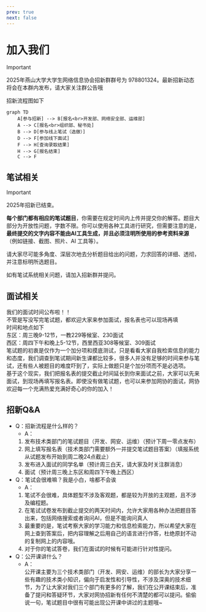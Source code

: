 ```yaml
---
prev: true
next: false
---
```


# 加入我们

> [!IMPORTANT]
> 2025年燕山大学大学生网络信息协会招新群群号为 978801324。最新招新动态将会在本群内发布，请大家关注群公告哦

招新流程图如下

```mermaid
graph TD
    A[参与招新] --> B[报名<br>开发部、网络安全部、运维部]
    A --> C[报名<br>组织部、秘书处]
    B --> D[参与线上笔试（选做）]
    D --> F[参加线下面试]
    F --> H[查询录取结果]
    H --> G[报名结束]
    C --> F
```

## 笔试相关

> [!IMPORTANT]
> 2025年招新已结束。

**每个部门都有相应的笔试题目**，你需要在规定时间内上传并提交你的解答。题目大部分为开放性问题，字数不限。你可以使用各种工具进行研究，但需要注意的是，**最终提交的文字内容不能由AI工具生成，并且必须注明所使用的参考资料来源**（例如链接、截图、照片、AI 工具等）。

请大家尽可能多角度、深层次地去分析题目给出的问题，力求回答的详细、透彻，并注意标明所选题目。

如有笔试系统相关问题，请加入招新群并提问。

## 面试相关

我们的面试时间公布啦！！  
不管是写没写完笔试题，都欢迎大家来参加面试，报名表也可以现场再填  
时间和地点如下  
东区：周三晚9-12节，一教229等候室、230面试  
西区：周四下午和晚上5-12节，西里西亚308等候室、309面试  
笔试题的初衷是仅作为一个加分项和摸底测试，只是看看大家自我检索信息的能力和态度，我们调查到笔试期间新生课都比较多，很多人并没有足够的时间来参与笔试，还有些人被题目的难度吓到了，实际上做题只是个加分项而不是必选项。  
基于这个现实，我们把报名表的提交截止时间延长到你来面试之前，大家可以先来面试，到现场再填写报名表。即使没有做笔试题，也可以来参加网协的面试，网协欢迎每一个充满热爱充满好奇心的你的加入！  

## 招新Q&A

- Q：招新流程是什么样的？
  - A：
  1. 发布技术类部门的笔试题目（开发、网安、运维）（预计下周一零点发布）  
  2. 网上填写报名表（技术类部门需要额外一并提交笔试题目答案）（填报系统从试题发布开始到周二晚24点截止）  
  3. 发布进入面试的同学名单（预计周三白天，请大家及时关注群消息）  
  4. 面试（预计周三晚上东区和周四下午晚上西区）  
- Q：笔试会很难嘛？我是小白，啥都不会诶
  - A：  
   1. 笔试不会很难，具体题型不涉及客观题，都是较为开放的主观题，且不涉及编程题。  
   2. 在笔试试卷发布到截止提交的两天时间内，允许大家用各种办法把题目答出来，包括网络搜索或者询问AI，但是不能询问真人  
   3. 最重要的是，笔试考察大家的学习能力和信息检索能力，所以希望大家在网上查到答案后，把内容理解之后用自己的语言进行作答，杜绝原封不动的复制网上的内容哦。  
   4. 对于你的笔试答卷，我们在面试的时候有可能进行针对性提问。  
- Q：公开课讲什么？
  - A：  
  公开课主要为三个技术类部门（开发、网安、运维）的部长为大家分享一些有趣的技术类小知识，偏向于启发性和引导性，不涉及深奥的技术细节，为了让大家对我们三个部门有更多的了解，我们在公开课结束后，准备了提问和答疑环节，大家对网协招新有任何不清楚的都可以提问。偷偷说一句，笔试题目中很有可能出现公开课中讲过的主题哦~
